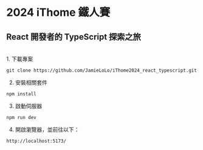<h1 style="text-decoration: none;">2024 iThome 鐵人賽</h1>
<h2>React 開發者的 TypeScript 探索之旅</h2>

</br>
1. 下載專案

```
git clone https://github.com/JamieLoLo/iThome2024_react_typescript.git
```

2. 安裝相關套件

```
npm install
```

3. 啟動伺服器

```
npm run dev
```

4. 開啟瀏覽器，並前往以下：

```
http://localhost:5173/
```
